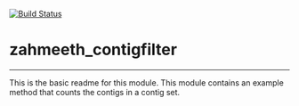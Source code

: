 [![Build Status](https://travis-ci.org/zahmeeth/zahmeeth_contigfilter.svg?branch=master)](https://travis-ci.org/zahmeeth/zahmeeth_contigfilter)

# zahmeeth_contigfilter
---

This is the basic readme for this module. This module contains an example method that counts the contigs in a contig set.